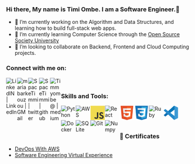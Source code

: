 ### Hi there, My name is Timi Ombe. I am a Software Engineer.👋

- 🔭 I’m currently working on the Algorithm and Data Structures, and learning how to build full-stack web apps.
- 🌱 I’m currently learning Computer Science through the [Open Source Society University](https://github.com/ossu/computer-science)
- 👯 I’m looking to collaborate on Backend, Frontend and Cloud Computing projects.

### Connect with me on: 

[<img align="left" alt="LinkedIN | LinkedIn" width="30px" src="https://camo.githubusercontent.com/c8a9c5b414cd812ad6a97a46c29af67239ddaeae08c41724ff7d945fb4c047e5/68747470733a2f2f6564656e742e6769746875622e696f2f537570657254696e7949636f6e732f696d616765732f7376672f6c696e6b6564696e2e737667" />][linkedin]
<a href="mailto:timmyombe@gmail.com"><img align="left" alt="mariabarkouzou | GMail" width="30px" src="https://camo.githubusercontent.com/4a3dd8d10a27c272fd04b2ce8ed1a130606f95ea6a76b5e19ce8b642faa18c27/68747470733a2f2f6564656e742e6769746875622e696f2f537570657254696e7949636f6e732f696d616765732f7376672f676d61696c2e737667" />
[<img align="left" alt="SpaceTimmi | twitter" width="30px"
src="https://www.vectorlogo.zone/logos/twitter/twitter-tile.svg" />][twitter]
[<img align="left" alt="SpaceTimmi | github" width="30px"
src="https://www.vectorlogo.zone/logos/github/github-icon.svg" />][github]
[<img align="left" alt="Timmyombe@ | medium" width="30px"
src="https://www.vectorlogo.zone/logos/medium/medium-icon.svg" />][medium]

  <br/>

  

### Skills and Tools:


  

[<img align="left" alt="Python" width="40px" src="https://www.vectorlogo.zone/logos/python/python-icon.svg"/>][github]
[<img align="left" alt="AWS" width="40px"  src="https://www.vectorlogo.zone/logos/amazon_aws/amazon_aws-icon.svg"/>][github]
[<img align="left" alt="JavaScript" width="40px" src="https://github.com/devicons/devicon/blob/master/icons/javascript/javascript-original.svg"/>][github]
[<img align='left' alt="React" width="40px" src="https://www.vectorlogo.zone/logos/reactjs/reactjs-icon.svg"/>][github]
[<img align="left" alt="HTML5" width="40px" src="https://raw.githubusercontent.com/devicons/devicon/master/icons/html5/html5-original.svg"/>][github]
[<img align="left" alt="CSS" width="40px" src="https://raw.githubusercontent.com/devicons/devicon/master/icons/css3/css3-original.svg"/>][github]
[<img align="left" alt="Ruby" width="40px" src="https://www.vectorlogo.zone/logos/ruby-lang/ruby-lang-icon.svg"/>][github]
 [<img align="left" alt="VS Code" src="https://raw.githubusercontent.com/devicons/devicon/2ae2a900d2f041da66e950e4d48052658d850630/icons/vscode/vscode-original.svg" width="40px"/>][github]
[<img align="left" alt="Docker" width="40px" src="https://www.vectorlogo.zone/logos/docker/docker-icon.svg"/>][github]
[<img align="left" alt="SQLite" width="40px" src="https://www.vectorlogo.zone/logos/sqlite/sqlite-icon.svg"/>][github]
[<img align="left" alt="Git" width="40px" src="https://www.vectorlogo.zone/logos/git-scm/git-scm-icon.svg"/>][github]
[<img align="left" alt="Numpy" width="40px" src="https://www.vectorlogo.zone/logos/numpy/numpy-icon.svg"/>][github]
  
    
<br/>
<br/>
<br/>

 ### 📜 Certificates
  
- [DevOps With AWS](https://www.coursera.org/account/accomplishments/specialization/certificate/KGBS3T24MU7R)
- [Software Engineering Virtual Experience](https://forage-uploads-prod.s3.amazonaws.com/completion-certificates/J.P.%20Morgan/R5iK7HMxJGBgaSbvk_J.P.%20Morgan_ZasDhfRLTK4bpmbC9_1654976966382_completion_certificate.pdf)


    
 
  
  
  
[linkedin]: https://www.linkedin.com/in/timi-ombe-6174b8232/
[github]: https://github.com/SpaceTimmi
[twitter]: https://twitter.com/SpaceTimmi
[medium]: https://medium.com/@timmyombe


<!--
**SpaceTimmi/SpaceTimmi** is a ✨ _special_ ✨ repository because its `README.md` (this file) appears on your GitHub profile.

Here are some ideas to get you started:


- 🤔 I’m looking for help with ...
- 💬 Ask me about ...
- 📫 How to reach me: ...
- 😄 Pronouns: ...
- ⚡ Fun fact: ...
-->
